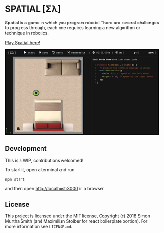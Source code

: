 # SPATIAL [Σλ]

Spatial is a game in which you program robots! There are several challenges
to progress through, each one requires learning a new algorithm or technique in
robotics.

[Play Spatial here!](http://spatialgame.xyz)

![This is Spatial!](./internals/screen-shot.png)


## Development

This is a WIP, contributions welcomed!

To start it, open a terminal and run

```bash
npm start
```

and then open [http://localhost:3000](http://localhost:3000) in a browser.


## License

This project is licensed under the MIT license, Copyright (c) 2018 Simon Murtha
Smith (and Maximilian Stoiber for react boilerplate portion). For more
information see `LICENSE.md`.

